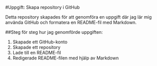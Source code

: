 
#Uppgift: Skapa repository i GitHub

Detta repository skapades för att genomföra en uppgift där jag lär mig använda GitHub och formatera en README-fil med Markdown.

##Steg för steg hur jag genomförde uppgiften:
1. Skapade ett GitHub-konto
2. Skapade ett repository
3. Lade till en README-fil
4. Redigerade README-filen med hjälp av Markdown

   
   
